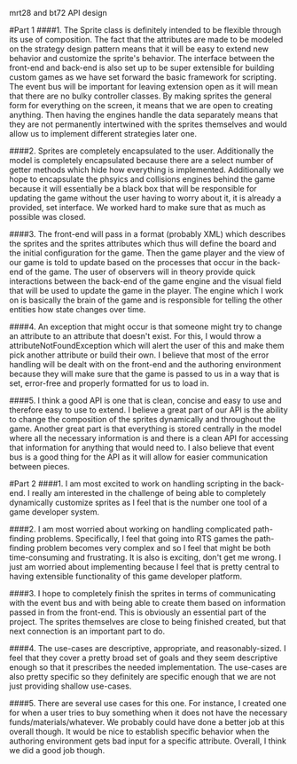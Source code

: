 mrt28 and bt72 API design

#Part 1
####1. 
The Sprite class is definitely intended to be flexible through its use of composition. The fact that the attributes are made to be modeled on the strategy design pattern means that it will be easy to extend new behavior and customize the sprite's behavior. The interface between the front-end and back-end is also set up to be super extensible for building custom games as we have set forward the basic framework for scripting. The event bus will be important for leaving extension open as it will mean that there are no bulky controller classes. By making sprites the general form for everything on the screen, it means that we are open to creating anything. Then having the engines handle the data separately means that they are not permanently intertwined with the sprites themselves and would allow us to implement different strategies later one.

####2. 
Sprites are completely encapsulated to the user. Additionally the model is completely encapsulated because there are a select number of getter methods which hide how everything is implemented. Additionally we hope to encapsulate the phsyics and collisions engines behind the game because it will essentially be a black box that will be responsible for updating the game without the user having to worry about it, it is already a provided, set interface. We worked hard to make sure that as much as possible was closed.

####3. 
The front-end will pass in a format (probably XML) which describes the sprites and the sprites attributes which thus will define the board and the initial configuration for the game. Then the game player and the view of our game is told to update based on the processes that occur in the back-end of the game. The user of observers will in theory provide quick interactions between the back-end of the game engine and the visual field that will be used to update the game in the player. The engine which I work on is basically the brain of the game and is responsible for telling the other entities how state changes over time.

####4.
An exception that might occur is that someone might try to change an attribute to an attribute that doesn't exist. For this, I would throw a attributeNotFoundException which will alert the user of this and make them pick another attribute or build their own. I believe that most of the error handling will be dealt with on the front-end and the authoring environment because they will make sure that the game is passed to us in a way that is set, error-free and properly formatted for us to load in. 

####5.
I think a good API is one that is clean, concise and easy to use and therefore easy to use to extend. I believe a great part of our API is the ability to change the composition of the sprites dynamically and throughout the game. Another great part is that everything is stored centrally in the model where all the necessary information is and there is a clean API for accessing that information for anything that would need to. I also believe that event bus is a good thing for the API as it will allow for easier communication between pieces. 

#Part 2
####1.
I am most excited to work on handling scripting in the back-end. I really am interested in the challenge of being able to completely dynamically customize sprites as I feel that is the number one tool of a game developer system. 

####2.
I am most worried about working on handling complicated path-finding problems. Specifically, I feel that going into RTS games the path-finding problem becomes very complex and so I feel that might be both time-consuming and frustrating. It is also is exciting, don't get me wrong. I just am worried about implementing because I feel that is pretty central to having extensible functionality of this game developer platform. 

####3. 
I hope to completely finish the sprites in terms of communicating with the event bus and with being able to create them based on information passed in from the front-end. This is obviously an essential part of the project. The sprites themselves are close to being finished created, but that next connection is an important part to do.

####4.
The use-cases are descriptive, appropriate, and reasonably-sized. I feel that they cover a pretty broad set of goals  and they seem descriptive enough so that it prescribes the needed implementation. The use-cases are also pretty specific so they definitely are specific enough that we are not just providing shallow use-cases.

####5.
There are several use cases for this one. For instance, I created one for when a user tries to buy something when it does not have the necessary funds/materials/whatever. We probably could have done a better job at this overall though. It would be nice to establish specific behavior when the authoring environment gets bad input for a specific attribute. Overall, I think we did a good job though. 
